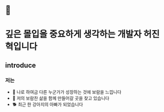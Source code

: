 <h1>👋</h1>
<h1>깊은 몰입을 중요하게 생각하는 개발자 허진혁입니다</h1>
<h2>introduce</h2>
<h3>저는</h3>

- 👀 나로 하여금 다른 누군가가 성장하는 것에 보람을 느낍니다
- 🌱 저의 보람찬 삶을 함께 만들어갈 곳을 찾고 있습니다 
- 🐕 최근 한 강아지의 아빠가 되었습니다
